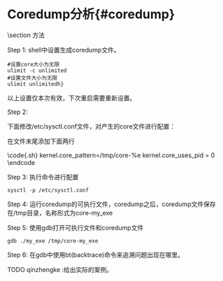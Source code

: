 Coredump分析{#coredump}
======================


\section 方法

Step 1: shell中设置生成coredump文件。

~~~{.sh}
#设置core大小为无限
ulimit -c unlimited
#设置文件大小为无限
ulimit unlimitedh}
~~~

以上设置仅本次有效，下次重启需要重新设置。

Step 2: 

下面修改/etc/sysctl.conf文件，对产生的core文件进行配置：

在文件末尾添加下面两行

\code{.sh}
kernel.core_pattern=/tmp/core-%e
kernel.core_uses_pid = 0
\endcode

Step 3: 执行命令进行配置

~~~{.sh}
sysctl -p /etc/sysctl.conf
~~~

Step 4: 运行coredump的可执行文件，coredump之后，coredump文件保存在/tmp目录，名称形式为core-my_exe


Step 5: 使用gdb打开可执行文件和coredump文件

~~~{.sh}
gdb ./my_exe /tmp/core-my_exe
~~~

Step 6: 在gdb中使用bt(backtrace)命令来追溯问题出现在哪里。

TODO qinzhengke :给出实际的案例。